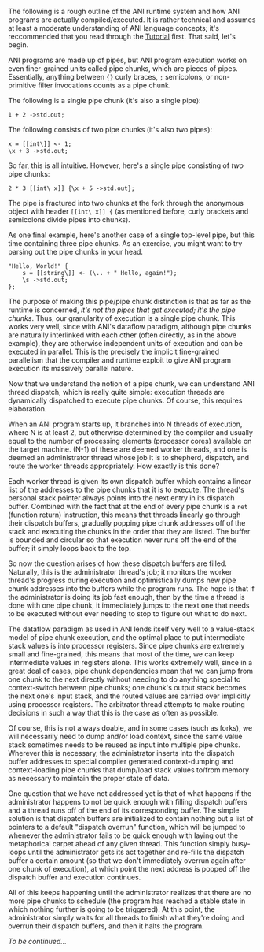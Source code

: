 The following is a rough outline of the ANI runtime system and how ANI programs are actually compiled/executed. It is rather technical and assumes at least a moderate understanding of ANI language concepts; it's reccommended that you read through the [Tutorial](Tutorial.md) first. That said, let's begin.

ANI programs are made up of pipes, but ANI program execution works on even finer-grained units called pipe chunks, which are pieces of pipes. Essentially, anything between `{}` curly braces, `;` semicolons, or non-primitive filter invocations counts as a pipe chunk.

The following is a single pipe chunk (it's also a single pipe):

```
1 + 2 ->std.out;
```

The following consists of two pipe chunks (it's also two pipes):

```
x = [[int\]] <- 1;
\x + 3 ->std.out;
```

So far, this is all intuitive. However, here's a single pipe consisting of _two_ pipe chunks:

```
2 * 3 [[int\ x]] {\x + 5 ->std.out};
```

The pipe is fractured into two chunks at the fork through the anonymous object with header `[[int\ x]] {` (as mentioned before, curly brackets and semicolons divide pipes into chunks).

As one final example, here's another case of a single top-level pipe, but this time containing three pipe chunks. As an exercise, you might want to try parsing out the pipe chunks in your head.

```
"Hello, World!" {
	s = [[string\]] <- (\.. + " Hello, again!");
	\s ->std.out;
};
```

The purpose of making this pipe/pipe chunk distinction is that as far as the runtime is concerned, _it's not the pipes that get executed; it's the pipe chunks_. Thus, our granularity of execution is a single pipe chunk. This works very well, since with ANI's dataflow paradigm, although pipe chunks are naturally interlinked with each other (often directly, as in the above example), they are otherwise independent units of execution and can be executed in parallel. This is the precisely the implicit fine-grained parallelism that the compiler and runtime exploit to give ANI program execution its massively parallel nature.

Now that we understand the notion of a pipe chunk, we can understand ANI thread dispatch, which is really quite simple: execution threads are dynamically dispatched to execute pipe chunks. Of course, this requires elaboration.

When an ANI program starts up, it branches into N threads of execution, where N is at least 2, but otherwise determined by the compiler and usually equal to the number of processing elements (processor cores) available on the target machine. (N-1) of these are deemed worker threads, and one is deemed an administrator thread whose job it is to shepherd, dispatch, and route the worker threads appropriately. How exactly is this done?

Each worker thread is given its own dispatch buffer which contains a linear list of the addresses to the pipe chunks that it is to execute. The thread's personal stack pointer always points into the next entry in its dispatch buffer. Combined with the fact that at the end of every pipe chunk is a `ret` (function return) instruction, this means that threads linearly go through their dispatch buffers, gradually popping pipe chunk addresses off of the stack and executing the chunks in the order that they are listed. The buffer is bounded and circular so that execution never runs off the end of the buffer; it simply loops back to the top.

So now the question arises of how these dispatch buffers are filled. Naturally, this is the administrator thread's job; it monitors the worker thread's progress during execution and optimistically dumps new pipe chunk addresses into the buffers while the program runs. The hope is that if the administrator is doing its job fast enough, then by the time a thread is done with one pipe chunk, it immediately jumps to the next one that needs to be executed without ever needing to stop to figure out what to do next.

The dataflow paradigm as used in ANI lends itself very well to a value-stack model of pipe chunk execution, and the optimal place to put intermediate stack values is into processor registers. Since pipe chunks are extremely small and fine-grained, this means that most of the time, we can keep intermediate values in registers alone. This works extremely well, since in a great deal of cases, pipe chunk dependencies mean that we can jump from one chunk to the next directly without needing to do anything special to context-switch between pipe chunks; one chunk's output stack becomes the next one's input stack, and the routed values are carried over implicitly using processor registers. The arbitrator thread attempts to make routing decisions in such a way that this is the case as often as possible.

Of course, this is not always doable, and in some cases (such as forks), we will necessarily need to dump and/or load context, since the same value stack sometimes needs to be reused as input into multiple pipe chunks. Wherever this is necessary, the administrator inserts into the dispatch buffer addresses to special compiler generated context-dumping and context-loading pipe chunks that dump/load stack values to/from memory as necessary to maintain the proper state of data.

One question that we have not addressed yet is that of what happens if the administrator happens to not be quick enough with filling dispatch buffers and a thread runs off of the end of its corresponding buffer. The simple solution is that dispatch buffers are initialized to contain nothing but a list of pointers to a default "dispatch overrun" function, which will be jumped to whenever the administrator fails to be quick enough with laying out the metaphorical carpet ahead of any given thread. This function simply busy-loops until the administrator gets its act together and re-fills the dispatch buffer a certain amount (so that we don't immediately overrun again after one chunk of execution), at which point the next address is popped off the dispatch buffer and execution continues.

All of this keeps happening until the administrator realizes that there are no more pipe chunks to schedule (the program has reached a stable state in which nothing further is going to be triggered). At this point, the administrator simply waits for all threads to finish what they're doing and overrun their dispatch buffers, and then it halts the program.

_To be continued..._